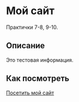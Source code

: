 # Мой сайт

Практички 7-8, 9-10.

## Описание

Это тестовая информация.

## Как посмотреть

[Посетить мой сайт](https://kartohkaa.github.io/frontend-and-backend-practice)

